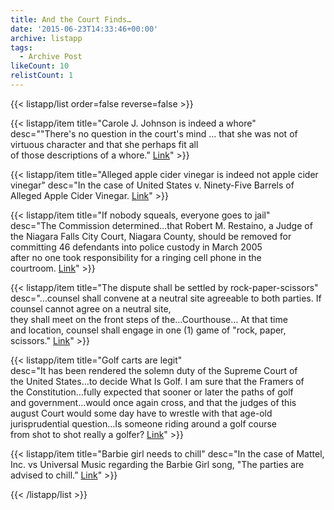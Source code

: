```yaml
---
title: And the Court Finds…
date: '2015-06-23T14:33:46+00:00'
archive: listapp
tags: 
  - Archive Post
likeCount: 10
relistCount: 1
---
```



{{< listapp/list order=false reverse=false >}}

   {{< listapp/item title="Carole J. Johnson is indeed a whore"
      desc="\"There's no question in the court's mind … that she was not of virtuous character and that she perhaps fit all of those descriptions of a whore.” [Link](http://bit.ly/1Lz6wDY)" >}}

   {{< listapp/item title="Alleged apple cider vinegar is indeed not apple cider vinegar"
      desc="In the case of United States v. Ninety-Five Barrels of Alleged Apple Cider Vinegar. [Link](http://bit.ly/1IbZVRh)" >}}

   {{< listapp/item title="If nobody squeals, everyone goes to jail"
      desc="The Commission determined…that Robert M. Restaino, a Judge of the Niagara Falls City Court, Niagara County, should be removed for committing 46 defendants into police custody in March 2005 after no one took responsibility for a ringing cell phone in the courtroom. [Link](http://bit.ly/1IbZYMK)" >}}

   {{< listapp/item title="The dispute shall be settled by rock-paper-scissors"
      desc="…counsel shall convene at a neutral site agreeable to both parties. If counsel cannot agree on a neutral site, they shall meet on the front steps of the…Courthouse… At that time and location, counsel shall engage in one (1) game of \"rock, paper, scissors.\" [Link](http://bit.ly/1HbEuPg)" >}}

   {{< listapp/item title="Golf carts are legit"
      desc="It has been rendered the solemn duty of the Supreme Court of the United States…to decide What Is Golf. I am sure that the Framers of the Constitution…fully expected that sooner or later the paths of golf and government…would once again cross, and that the judges of this august Court would some day have to wrestle with that age-old jurisprudential question…Is someone riding around a golf course from shot to shot really a golfer? [Link](http://bit.ly/1IbZW7v)" >}}

   {{< listapp/item title="Barbie girl needs to chill"
      desc="In the case of Mattel, Inc. vs Universal Music regarding the Barbie Girl song, \"The parties are advised to chill.” [Link](http://bit.ly/1N5eoNZ)" >}}

{{< /listapp/list >}}
